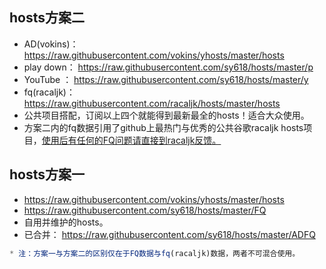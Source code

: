 ## hosts方案二
* AD(vokins)：https://raw.githubusercontent.com/vokins/yhosts/master/hosts
* play down： https://raw.githubusercontent.com/sy618/hosts/master/p
* YouTube  ：  https://raw.githubusercontent.com/sy618/hosts/master/y
* fq(racaljk)：https://raw.githubusercontent.com/racaljk/hosts/master/hosts
* 公共项目搭配，订阅以上四个就能得到最新最全的hosts！适合大众使用。
* 方案二内的fq数据引用了github上最热门与优秀的公共谷歌racaljk hosts项目，[使用后有任何的FQ问题请直接到racaljk反馈。](https://github.com/racaljk/hosts)


## hosts方案一
* https://raw.githubusercontent.com/vokins/yhosts/master/hosts
* https://raw.githubusercontent.com/sy618/hosts/master/FQ
* 自用并维护的hosts。
* 已合并： https://raw.githubusercontent.com/sy618/hosts/master/ADFQ
```javascript
* 注：方案一与方案二的区别仅在于FQ数据与fq(racaljk)数据，两者不可混合使用。
```
